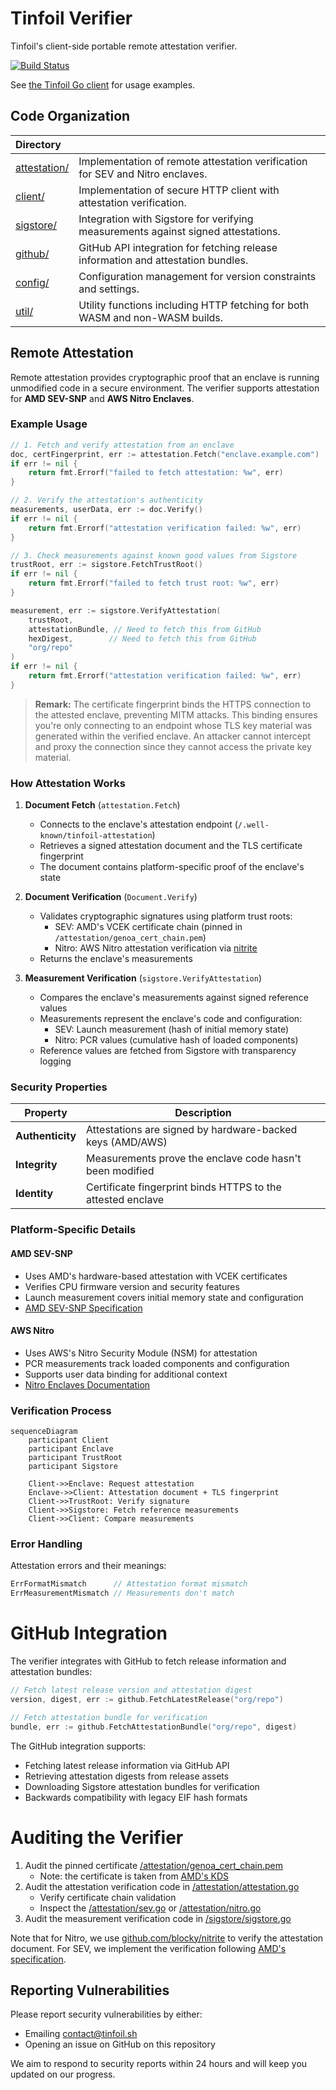 # Tinfoil Verifier

Tinfoil's client-side portable remote attestation verifier.

[![Build Status](https://github.com/tinfoilsh/verifier/workflows/Run%20tests/badge.svg)](https://github.com/tinfoilsh/verifier/actions)

See [the Tinfoil Go client](http://github.com/tinfoilsh/tinfoil-go) for usage examples. 

## Code Organization

| **Directory**                    |                                                                |
| :------------------------------- | :------------------------------------------------------------- |
| [attestation/](attestation/)     | Implementation of remote attestation verification for SEV and Nitro enclaves. |
| [client/](client/)               | Implementation of secure HTTP client with attestation verification. |
| [sigstore/](sigstore/)           | Integration with Sigstore for verifying measurements against signed attestations. |
| [github/](github/)               | GitHub API integration for fetching release information and attestation bundles. |
| [config/](config/)               | Configuration management for version constraints and settings. |
| [util/](util/)                   | Utility functions including HTTP fetching for both WASM and non-WASM builds. |

## Remote Attestation

Remote attestation provides cryptographic proof that an enclave is running unmodified code in a secure environment. The verifier supports attestation for **AMD SEV-SNP** and **AWS Nitro Enclaves**.

### Example Usage

```go
// 1. Fetch and verify attestation from an enclave
doc, certFingerprint, err := attestation.Fetch("enclave.example.com")
if err != nil {
    return fmt.Errorf("failed to fetch attestation: %w", err)
}

// 2. Verify the attestation's authenticity
measurements, userData, err := doc.Verify()
if err != nil {
    return fmt.Errorf("attestation verification failed: %w", err)
}

// 3. Check measurements against known good values from Sigstore
trustRoot, err := sigstore.FetchTrustRoot()
if err != nil {
    return fmt.Errorf("failed to fetch trust root: %w", err)
}

measurement, err := sigstore.VerifyAttestation(
    trustRoot,
    attestationBundle, // Need to fetch this from GitHub
    hexDigest,        // Need to fetch this from GitHub
    "org/repo"
)
if err != nil {
    return fmt.Errorf("attestation verification failed: %w", err)
}
```

> **Remark:** The certificate fingerprint binds the HTTPS connection to the attested enclave, preventing MITM attacks. This binding ensures you're only connecting to an endpoint whose TLS key material was generated within the verified enclave. An attacker cannot intercept and proxy the connection since they cannot access the private key material.

### How Attestation Works

1. **Document Fetch** (`attestation.Fetch`)
   - Connects to the enclave's attestation endpoint (`/.well-known/tinfoil-attestation`)
   - Retrieves a signed attestation document and the TLS certificate fingerprint
   - The document contains platform-specific proof of the enclave's state

2. **Document Verification** (`Document.Verify`)
   - Validates cryptographic signatures using platform trust roots:
     - SEV: AMD's VCEK certificate chain (pinned in `/attestation/genoa_cert_chain.pem`)
     - Nitro: AWS Nitro attestation verification via [nitrite](https://github.com/blocky/nitrite)
   - Returns the enclave's measurements

3. **Measurement Verification** (`sigstore.VerifyAttestation`)
   - Compares the enclave's measurements against signed reference values
   - Measurements represent the enclave's code and configuration:
     - SEV: Launch measurement (hash of initial memory state)
     - Nitro: PCR values (cumulative hash of loaded components)
   - Reference values are fetched from Sigstore with transparency logging

### Security Properties

| Property | Description |
|----------|-------------|
| **Authenticity** | Attestations are signed by hardware-backed keys (AMD/AWS) |
| **Integrity** | Measurements prove the enclave code hasn't been modified |
| **Identity** | Certificate fingerprint binds HTTPS to the attested enclave |

### Platform-Specific Details

#### AMD SEV-SNP
- Uses AMD's hardware-based attestation with VCEK certificates
- Verifies CPU firmware version and security features
- Launch measurement covers initial memory state and configuration
- [AMD SEV-SNP Specification](https://www.amd.com/en/developer/sev.html)

#### AWS Nitro
- Uses AWS's Nitro Security Module (NSM) for attestation
- PCR measurements track loaded components and configuration
- Supports user data binding for additional context
- [Nitro Enclaves Documentation](https://docs.aws.amazon.com/enclaves/latest/user/nitro-enclave.html)

### Verification Process

```mermaid
sequenceDiagram
    participant Client
    participant Enclave
    participant TrustRoot
    participant Sigstore

    Client->>Enclave: Request attestation
    Enclave->>Client: Attestation document + TLS fingerprint
    Client->>TrustRoot: Verify signature
    Client->>Sigstore: Fetch reference measurements
    Client->>Client: Compare measurements
```

### Error Handling

Attestation errors and their meanings:

```go
ErrFormatMismatch      // Attestation format mismatch
ErrMeasurementMismatch // Measurements don't match
```

# GitHub Integration

The verifier integrates with GitHub to fetch release information and attestation bundles:

```go
// Fetch latest release version and attestation digest
version, digest, err := github.FetchLatestRelease("org/repo")

// Fetch attestation bundle for verification
bundle, err := github.FetchAttestationBundle("org/repo", digest)
```

The GitHub integration supports:

- Fetching latest release information via GitHub API
- Retrieving attestation digests from release assets
- Downloading Sigstore attestation bundles for verification
- Backwards compatibility with legacy EIF hash formats


# Auditing the Verifier

1. Audit the pinned certificate [/attestation/genoa_cert_chain.pem](/attestation/genoa_cert_chain.pem)
    - Note: the certificate is taken from [AMD's KDS](https://kdsintf.amd.com/vcek/v1/Genoa/cert_chain)
2. Audit the attestation verification code in [/attestation/attestation.go](/attestation/attestation.go)
   - Verify certificate chain validation
   - Inspect the [/attestation/sev.go](/attestation/sev.go) or [/attestation/nitro.go](/attestation/nitro.go)
3. Audit the measurement verification code in [/sigstore/sigstore.go](/sigstore/sigstore.go)

Note that for Nitro, we use [github.com/blocky/nitrite](https://github.com/blocky/nitrite) to verify the attestation document.
For SEV, we implement the verification following [AMD's specification](https://www.amd.com/en/developer/sev.html).


##  Reporting Vulnerabilities

Please report security vulnerabilities by either:
- Emailing [contact@tinfoil.sh](mailto:contact@tinfoil.sh)
- Opening an issue on GitHub on this repository

We aim to respond to security reports within 24 hours and will keep you updated on our progress.

